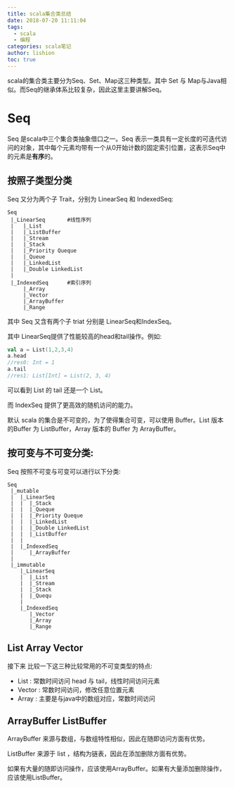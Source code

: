 ```yaml
---
title: scala集合类总结
date: 2018-07-20 11:11:04
tags:
  - scala
  - 编程
categories: scala笔记
author: lishion
toc: true
---
```


scala的集合类主要分为Seq、Set、Map这三种类型。其中 Set 与 Map与Java相似。而Seq的继承体系比较复杂，因此这里主要讲解Seq。

# Seq

Seq 是scala中三个集合类抽象借口之一。Seq 表示一类具有一定长度的可迭代访问的对象，其中每个元素均带有一个从0开始计数的固定索引位置，这表示Seq中的元素是**有序**的。

## 按照子类型分类

Seq 又分为两个子 Trait，分别为 LinearSeq 和 IndexedSeq:

```
Seq 
 |_LinearSeq       #线性序列  
 |   |_List
 |   |_ListBuffer
 |   |_Stream
 |   |_Stack
 |   |_Priority Queque
 |   |_Queue
 |   |_LinkedList
 |   |_Double LinkedList
 |
 |_IndexedSeq      #索引序列
     |_Array 
     |_Vector
     |_ArrayBuffer 
     |_Range
```

其中 Seq 又含有两个子 triat 分别是 LinearSeq和IndexSeq。

其中 LinearSeq提供了性能较高的head和tail操作。例如:

```scala
val a = List(1,2,3,4)
a.head
//res0: Int = 1
a.tail
//res1: List[Int] = List(2, 3, 4)
```

可以看到 List 的 tail 还是一个 List。

而 IndexSeq 提供了更高效的随机访问的能力。

默认 scala 的集合是不可变的，为了使得集合可变，可以使用 Buffer。List 版本的Buffer 为 ListBuffer，Array 版本的 Buffer 为 ArrayBuffer。

## 按可变与不可变分类:

Seq 按照不可变与可变可以进行以下分类:

```
Seq 
 |_mutable       
 |  |_LinearSeq
 |	|  |_Stack
 |	|  |_Queque
 |	|  |_Priority Queque
 |	|  |_LinkedList
 |	|  |_Double LinkedList
 | 	|  |_ListBuffer
 |	|
 |	|_IndexedSeq
 |     |_ArrayBuffer
 |
 |_immutable 
    |_LinearSeq
    |  |_List
    |  |_Stream
    |  |_Stack
    |  |_Quequ
    |
    |_IndexedSeq
       |_Vector
       |_Array
       |_Range
```

## List Array Vector

接下来 比较一下这三种比较常用的不可变类型的特点:

* List : 常数时间访问 head 与 tail，线性时间访问元素
* Vector : 常数时间访问，修改任意位置元素
* Array : 主要是与java中的数组对应，常数时间访问

## ArrayBuffer ListBuffer

ArrayBuffer 来源与数组，与数组特性相似，因此在随即访问方面有优势。

ListBuffer 来源于 list ，结构为链表，因此在添加删除方面有优势。

如果有大量的随即访问操作，应该使用ArrayBuffer。如果有大量添加删除操作，应该使用ListBuffer。